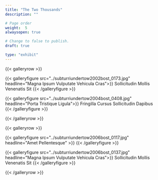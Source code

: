```yaml
---
title: "The Two Thousands"
description: ""

# Page order
weight:  5
alwaysopen: true

# Change to false to publish.
draft: true

type: "exhibit"
---
```


{{< galleryrow >}}

{{< galleryfigure src="../subturriundertow2002bost_0173.jpg"
           headline="Magna Ipsum Vulputate Vehicula Cras">}} Sollicitudin Mollis Venenatis Sit
{{< /galleryfigure >}}

{{< galleryfigure src="../subturriundertow2004bost_0408.jpg"
           headline="Porta Tristique Ligula">}} Fringilla Cursus Sollicitudin Dapibus
{{< /galleryfigure >}}

{{< /galleryrow >}}

{{< galleryrow >}}

{{< galleryfigure src="../subturriundertow2006bost_0117.jpg"
           headline="Amet Pellentesque" >}}
{{< /galleryfigure >}}

{{< galleryfigure src="../subturriundertow2006bost_0137.jpg"
           headline="Magna Ipsum Vulputate Vehicula Cras">}} Sollicitudin Mollis Venenatis Sit
{{< /galleryfigure >}}

{{< /galleryrow >}}
